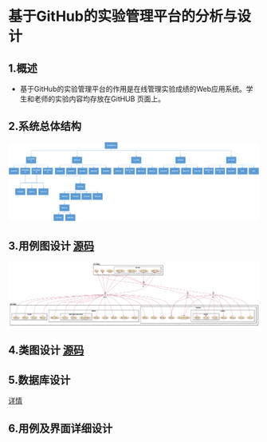 # 基于GitHub的实验管理平台的分析与设计

## 1.概述

- 基于GitHub的实验管理平台的作用是在线管理实验成绩的Web应用系统。学生和老师的实验内容均存放在GitHUB 页面上。
## 2.系统总体结构 
![总体设计](总体设计/总体设计.png)
## 3.用例图设计 [源码](用例设计/总设计.puml)
![用例图设计](用例设计/总设计.png)
## 4.类图设计 [源码](类图.puml)

## 5.数据库设计

[详情](DB/README.md)

## 6.用例及界面详细设计
